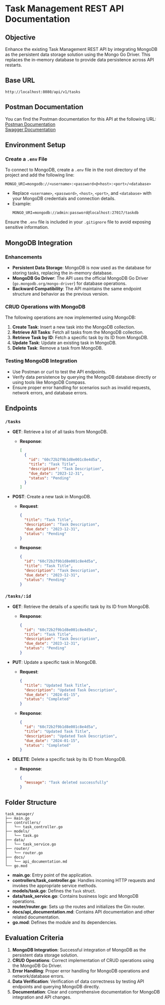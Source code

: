 # Task Management REST API Documentation

## Objective

Enhance the existing Task Management REST API by integrating MongoDB as the persistent data storage solution using the Mongo Go Driver. This replaces the in-memory database to provide data persistence across API restarts.

## Base URL

`http://localhost:8080/api/v1/tasks`

## Postman Documentation

You can find the Postman documentation for this API at the following URL:  
[Postman Documentation](http://localhost:8080/swagger/doc.json)  
[Swagger Documentation](http://localhost:8080/swagger/index.html)

## Environment Setup

### Create a `.env` File

To connect to MongoDB, create a `.env` file in the root directory of the project and add the following line:

```
MONGO_URI=mongodb://<username>:<password>@<host>:<port>/<database>
```

- Replace `<username>`, `<password>`, `<host>`, `<port>`, and `<database>` with your MongoDB credentials and connection details.
- Example:
  ```
  MONGO_URI=mongodb://admin:password@localhost:27017/taskdb
  ```

Ensure the `.env` file is included in your `.gitignore` file to avoid exposing sensitive information.

## MongoDB Integration

### Enhancements

- **Persistent Data Storage**: MongoDB is now used as the database for storing tasks, replacing the in-memory database.
- **MongoDB Go Driver**: The API uses the official MongoDB Go Driver (`go.mongodb.org/mongo-driver`) for database operations.
- **Backward Compatibility**: The API maintains the same endpoint structure and behavior as the previous version.

### CRUD Operations with MongoDB

The following operations are now implemented using MongoDB:

1. **Create Task**: Insert a new task into the MongoDB collection.
2. **Retrieve All Tasks**: Fetch all tasks from the MongoDB collection.
3. **Retrieve Task by ID**: Fetch a specific task by its ID from MongoDB.
4. **Update Task**: Update an existing task in MongoDB.
5. **Delete Task**: Remove a task from MongoDB.

### Testing MongoDB Integration

- Use Postman or curl to test the API endpoints.
- Verify data persistence by querying the MongoDB database directly or using tools like MongoDB Compass.
- Ensure proper error handling for scenarios such as invalid requests, network errors, and database errors.

## Endpoints

### `/tasks`

- **GET**: Retrieve a list of all tasks from MongoDB.

  - **Response**:
    ```json
    [
      {
        "id": "60c72b2f9b1d8e001c8e4d5a",
        "title": "Task Title",
        "description": "Task Description",
        "due_date": "2023-12-31",
        "status": "Pending"
      }
    ]
    ```

- **POST**: Create a new task in MongoDB.
  - **Request**:
    ```json
    {
      "title": "Task Title",
      "description": "Task Description",
      "due_date": "2023-12-31",
      "status": "Pending"
    }
    ```
  - **Response**:
    ```json
    {
      "id": "60c72b2f9b1d8e001c8e4d5a",
      "title": "Task Title",
      "description": "Task Description",
      "due_date": "2023-12-31",
      "status": "Pending"
    }
    ```

### `/tasks/:id`

- **GET**: Retrieve the details of a specific task by its ID from MongoDB.

  - **Response**:
    ```json
    {
      "id": "60c72b2f9b1d8e001c8e4d5a",
      "title": "Task Title",
      "description": "Task Description",
      "due_date": "2023-12-31",
      "status": "Pending"
    }
    ```

- **PUT**: Update a specific task in MongoDB.

  - **Request**:
    ```json
    {
      "title": "Updated Task Title",
      "description": "Updated Task Description",
      "due_date": "2024-01-15",
      "status": "Completed"
    }
    ```
  - **Response**:
    ```json
    {
      "id": "60c72b2f9b1d8e001c8e4d5a",
      "title": "Updated Task Title",
      "description": "Updated Task Description",
      "due_date": "2024-01-15",
      "status": "Completed"
    }
    ```

- **DELETE**: Delete a specific task by its ID from MongoDB.
  - **Response**:
    ```json
    {
      "message": "Task deleted successfully"
    }
    ```

## Folder Structure

```
task_manager/
├── main.go
├── controllers/
│   └── task_controller.go
├── models/
│   └── task.go
├── data/
│   └── task_service.go
├── router/
│   └── router.go
├── docs/
│   └── api_documentation.md
└── go.mod
```

- **main.go**: Entry point of the application.
- **controllers/task_controller.go**: Handles incoming HTTP requests and invokes the appropriate service methods.
- **models/task.go**: Defines the `Task` struct.
- **data/task_service.go**: Contains business logic and MongoDB operations.
- **router/router.go**: Sets up the routes and initializes the Gin router.
- **docs/api_documentation.md**: Contains API documentation and other related documentation.
- **go.mod**: Defines the module and its dependencies.

## Evaluation Criteria

1. **MongoDB Integration**: Successful integration of MongoDB as the persistent data storage solution.
2. **CRUD Operations**: Correct implementation of CRUD operations using the MongoDB Go Driver.
3. **Error Handling**: Proper error handling for MongoDB operations and network/database errors.
4. **Data Verification**: Verification of data correctness by testing API endpoints and querying MongoDB directly.
5. **Documentation**: Clear and comprehensive documentation for MongoDB integration and API changes.
